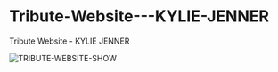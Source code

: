 
# Tribute-Website---KYLIE-JENNER
Tribute Website - KYLIE JENNER


![TRIBUTE-WEBSITE-SHOW](https://user-images.githubusercontent.com/65781187/149059752-e07793fa-96cc-4575-8e06-1302bf71d3c6.jpg)
